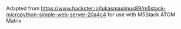Adapted from https://www.hackster.io/lukasmaximus89/m5stack-micropython-simple-web-server-20a4c4 for use with M5Stack ATOM Matrix
